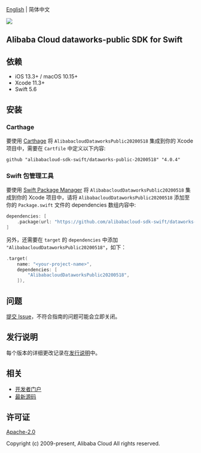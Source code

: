 [English](README.md) | 简体中文

![](https://aliyunsdk-pages.alicdn.com/icons/AlibabaCloud.svg)

## Alibaba Cloud dataworks-public SDK for Swift

## 依赖

- iOS 13.3+ / macOS 10.15+
- Xcode 11.3+
- Swift 5.6

## 安装

### Carthage

要使用 [Carthage](https://github.com/Carthage/Carthage) 将 `AlibabacloudDataworksPublic20200518` 集成到你的 Xcode 项目中，需要在 `Cartfile` 中定义以下内容:

```ogdl
github "alibabacloud-sdk-swift/dataworks-public-20200518" "4.0.4"
```

### Swift 包管理工具

要使用 [Swift Package Manager](https://swift.org/package-manager/) 将 `AlibabacloudDataworksPublic20200518` 集成到你的 Xcode 项目中，请将 `AlibabacloudDataworksPublic20200518` 添加至你的 `Package.swift` 文件的 dependencies 数组内容中:

```swift
dependencies: [
    .package(url: "https://github.com/alibabacloud-sdk-swift/dataworks-public-20200518.git", from: "4.0.4")
]
```

另外，还需要在 `target` 的 `dependencies` 中添加 `"AlibabacloudDataworksPublic20200518"`，如下：

```swift
.target(
    name: "<your-project-name>",
    dependencies: [
        "AlibabacloudDataworksPublic20200518",
    ]),
```

## 问题

[提交 Issue](https://github.com/alibabacloud-sdk-swift/dataworks-public-20200518/issues/new)，不符合指南的问题可能会立即关闭。

## 发行说明

每个版本的详细更改记录在[发行说明](./ChangeLog.txt)中。

## 相关

* [开发者门户](https://next.api.aliyun.com/home)
* [最新源码](https://github.com/alibabacloud-sdk-swift/dataworks-public-20200518)

## 许可证

[Apache-2.0](http://www.apache.org/licenses/LICENSE-2.0)

Copyright (c) 2009-present, Alibaba Cloud All rights reserved.
